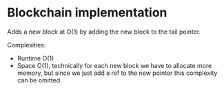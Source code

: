 
# Blockchain implementation
Adds a new block at O(1) by adding the new block to the tail pointer.

Complexities:
* Runtime O(1)
* Space O(1), technically for each new block we have to allocate more memory, 
but since we just add a ref to the new pointer this complexity can be omitted

